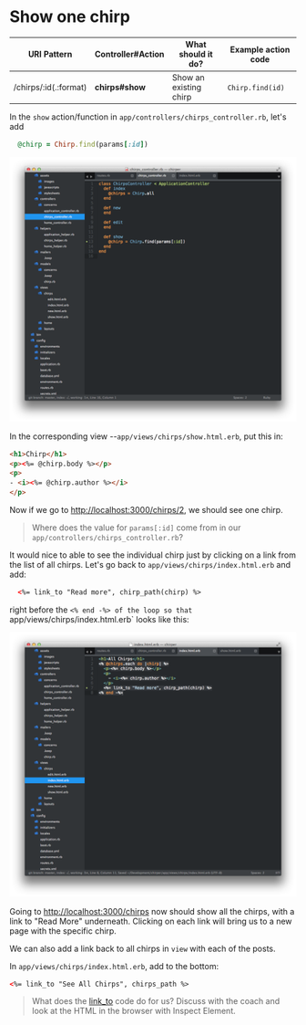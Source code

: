 # Show one chirp

| URI Pattern | Controller#Action | What should it do? | Example action code |
| -- | -- | -- | -- |
| /chirps/:id(.:format) | **chirps#show** | Show an existing chirp |  `Chirp.find(id)` |

In the `show` action/function in  `app/controllers/chirps_controller.rb`, let's add

```rb
  @chirp = Chirp.find(params[:id])
```
![](../images/sublime_controller_show.png)


In the corresponding view --`app/views/chirps/show.html.erb`, put this in:

```html
<h1>Chirp</h1>
<p><%= @chirp.body %></p>
<p>
- <i><%= @chirp.author %></i>
</p>
```

Now if we go to [http://localhost:3000/chirps/2](http://localhost:3000/chirps/2),
we should see one chirp.

> Where does the value for `params[:id]` come from in our `app/controllers/chirps_controller.rb`?

It would nice to able to see the individual chirp just by clicking on a link from the list of all chirps.  Let's go back to `app/views/chirps/index.html.erb` and add:

```html
  <%= link_to "Read more", chirp_path(chirp) %>
```
right before the `<% end -%> of the loop so that `app/views/chirps/index.html.erb` looks like this:

![](../images/sublime_link_to.png)

Going to [http://localhost:3000/chirps](http://localhost:3000/chirps) now should show all the chirps, with a link to "Read More" underneath.  Clicking on each link will bring us to a new page with the specific chirp.

We can also add a link back to all chirps in `view` with each of the posts.

In `app/views/chirps/index.html.erb`, add to the bottom:

```html
<%= link_to "See All Chirps", chirps_path %>
```

> What does the [link_to](http://api.rubyonrails.org/classes/ActionView/Helpers/UrlHelper.html) code do for us?  Discuss with the coach and look at the HTML in the browser with Inspect Element.

<!-- TODO: if there is time, include screenshots of doing inspect element.  Otherwise, assume the coach will help them with that. -->

